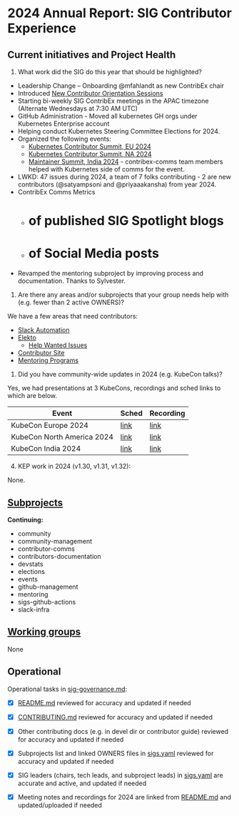 # 2024 Annual Report: SIG Contributor Experience

## Current initiatives and Project Health

1. What work did the SIG do this year that should be highlighted?

- Leadership Change – Onboarding @mfahlandt as new ContribEx chair
- Introduced [New Contributor Orientation Sessions](https://www.kubernetes.dev/docs/orientation/)
- Starting bi-weekly SIG ContribEx meetings in the APAC timezone (Alternate Wednesdays at 7:30 AM UTC)
- GitHub Administration - Moved all kubernetes GH orgs under Kubernetes Enterprise account
- Helping conduct Kubernetes Steering Committee Elections for 2024.
- Organized the following events:
  - [Kubernetes Contributor Summit, EU 2024](https://www.kubernetes.dev/events/2024/kcseu/)
  - [Kubernetes Contributor Summit, NA 2024](https://www.kubernetes.dev/events/2024/kcsna/)
  - [Maintainer Summit, India 2024](https://events.linuxfoundation.org/archive/2024/kubecon-cloudnativecon-india/program/maintainer-summit/) - contribex-comms team members helped with Kubernetes side of comms for the event.
- LWKD: 47 issues during 2024, a team of 7 folks contributing - 2 are new contributors (@satyampsoni and @priyaaakansha) from year 2024.
- ContribEx Comms Metrics
  - # of published SIG Spotlight blogs
  - # of Social Media posts
- Revamped the mentoring subproject by improving process and documentation. Thanks to Sylvester.


1. Are there any areas and/or subprojects that your group needs help with (e.g. fewer than 2 active OWNERS)?

We have a few areas that need contributors:
- [Slack Automation](https://github.com/kubernetes-sigs/slack-infra/)
- [Elekto](https://github.com/elekto-io/elekto)
  - [Help Wanted Issues](https://github.com/elekto-io/elekto/issues?q=is%3Aissue%20state%3Aopen%20label%3A%22help%20wanted%22)
- [Contributor Site](https://github.com/kubernetes/contributor-site/)
- [Mentoring Programs](https://github.com/kubernetes/community/tree/master/mentoring)

1. Did you have community-wide updates in 2024 (e.g. KubeCon talks)?

Yes, we had presentations at 3 KubeCons, recordings and sched links to which are below.

| Event                      | Sched                          | Recording                                           |
| -------------------------- | ------------------------------ | --------------------------------------------------- |
| KubeCon Europe 2024        | [link](https://sched.co/1Yhgm) | [link](https://www.youtube.com/watch?v=hdUgGBWUtLo) |
| KubeCon North America 2024 | [link](https://sched.co/1hoy3) | [link](https://www.youtube.com/watch?v=qt9fYGpSfNQ) |
| KubeCon India 2024         | [link](https://sched.co/1mpDm) | [link](https://www.youtube.com/watch?v=nlL9xppFLbo) |

4. KEP work in 2024 (v1.30, v1.31, v1.32):

None.

## [Subprojects](https://git.k8s.io/community/sig-contributor-experience#subprojects)


**Continuing:**
  - community
  - community-management
  - contributor-comms
  - contributors-documentation
  - devstats
  - elections
  - events
  - github-management
  - mentoring
  - sigs-github-actions
  - slack-infra

## [Working groups](https://git.k8s.io/community/sig-contributor-experience#working-groups)

None

## Operational

Operational tasks in [sig-governance.md]:
- [x] [README.md] reviewed for accuracy and updated if needed
- [x] [CONTRIBUTING.md] reviewed for accuracy and updated if needed
- [x] Other contributing docs (e.g. in devel dir or contributor guide) reviewed for accuracy and updated if needed
- [x] Subprojects list and linked OWNERS files in [sigs.yaml] reviewed for accuracy and updated if needed
- [x] SIG leaders (chairs, tech leads, and subproject leads) in [sigs.yaml] are accurate and active, and updated if needed
- [x] Meeting notes and recordings for 2024 are linked from [README.md] and updated/uploaded if needed


[CONTRIBUTING.md]: https://git.k8s.io/community/sig-contributor-experience/CONTRIBUTING.md
[sig-governance.md]: https://git.k8s.io/community/committee-steering/governance/sig-governance.md
[README.md]: https://git.k8s.io/community/sig-contributor-experience/README.md
[sigs.yaml]: https://git.k8s.io/community/sigs.yaml
[devel]: https://git.k8s.io/community/contributors/devel/README.md
